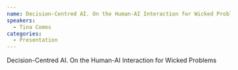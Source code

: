 ```yaml
--- 
name: Decision-Centred AI. On the Human-AI Interaction for Wicked Problems
speakers: 
  - Tina Comes
categories:
  - Presentation
---
```


Decision-Centred AI. On the Human-AI Interaction for Wicked Problems